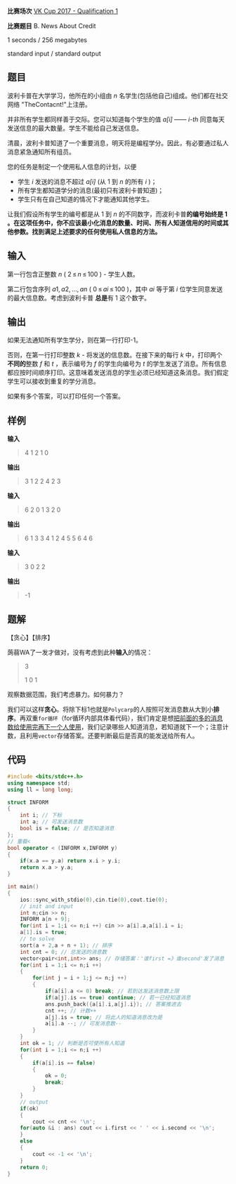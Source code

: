 **比赛场次** [VK Cup 2017 - Qualification 1](https://codeforces.com/contest/769)

**比赛题目** B. News About Credit

<!--more-->

1 seconds / 256 megabytes

standard input / standard output

## 题目

波利卡普在大学学习，他所在的小组由 *n* 名学生(包括他自己)组成。他们都在社交网络 "TheContacnt!"上注册。

并非所有学生都同样善于交际。您可以知道每个学生的值 *a[i]* —— *i-th* 同意每天发送信息的最大数量。学生不能给自己发送信息。

清晨，波利卡普知道了一个重要消息，明天将是编程学分。因此，有必要通过私人消息紧急通知所有组员。

您的任务是制定一个使用私人信息的计划，以便

- 学生 *i* 发送的消息不超过 *a[i]* (从 1 到 *n* 的所有 *i* )；
- 所有学生都知道学分的消息(最初只有波利卡普知道)；
- 学生只有在自己知道的情况下才能通知其他学生。

让我们假设所有学生的编号都是从 1 到 *n* 的不同数字，而波利卡普**的编号始终是 1 。在这项任务中，你不应该最小化消息的数量、时间、所有人知道信用的时间或其他参数。找到满足上述要求的任何使用私人信息的方法。**

## 输入

第一行包含正整数 *n* ( 2 ≤ *n* ≤ 100 ) - 学生人数。

第二行包含序列 *a*1, *a*2, ..., *an* ( 0 ≤ *ai* ≤ 100 )，其中 *ai* 等于第 *i* 位学生同意发送的最大信息数。考虑到波利卡普 **总是**有 1 这个数字。

## 输出

如果无法通知所有学生学分，则在第一行打印-1。

否则，在第一行打印整数 *k* - 将发送的信息数。在接下来的每行 *k* 中，打印两个 **不同的**整数 *f* 和 *t* ，表示编号为 *f* 的学生向编号为 *t* 的学生发送了消息。所有信息都应按时间顺序打印。这意味着发送消息的学生必须已经知道这条消息。我们假定学生可以接收到重复的学分消息。

如果有多个答案，可以打印任何一个答案。

## 样例

**输入**

> 4
> 1 2 1 0

**输出**

> 3
> 1 2
> 2 4
> 2 3

**输入**

> 6
> 2 0 1 3 2 0

**输出**

> 6
> 1 3
> 3 4
> 1 2
> 4 5
> 5 6
> 4 6

**输入**

> 3
> 0 2 2

**输出**

> -1

## 题解

【贪心】【排序】

蒟蒻WA了一发才做对，没有考虑到此种**输入**的情况：

> 3
>
> 1 0 1

观察数据范围，我们考虑暴力。如何暴力？

我们可以这样**贪心**。将除下标1也就是`Polycarp`的人按照可发消息数从大到小**排序**。再双重`for循环`（for循环内部具体看代码），我们肯定是想<u>把前面的多的消息数给使用完再下一个人使用</u>，我们记录哪些人知道消息，若知道就下一个；注意计数，且利用`vector`存储答案。还要判断最后是否真的能发送给所有人。

## 代码

```c++
#include <bits/stdc++.h>
using namespace std;
using ll = long long;

struct INFORM
{
	int i; // 下标
	int a; // 可发送消息数
	bool is = false; // 是否知道消息
};
// 重载<
bool operator < (INFORM x,INFORM y)
{
	if(x.a == y.a) return x.i > y.i;
	return x.a > y.a;
}

int main()
{
	ios::sync_with_stdio(0),cin.tie(0),cout.tie(0);
	// init and input
    int n;cin >> n;
	INFORM a[n + 9];
	for(int i = 1;i <= n;i ++) cin >> a[i].a,a[i].i = i;
	a[1].is = true;
    // to solve
	sort(a + 2,a + n + 1); // 排序
	int cnt = 0; // 总发送的消息数
	vector<pair<int,int>> ans; // 存储答案：'谁first =》谁second'发了消息
	for(int i = 1;i <= n;i ++)
	{
		for(int j = i + 1;j <= n;j ++)
		{
			if(a[i].a <= 0) break; // 若到达发送消息数上限
			if(a[j].is == true) continue; // 若一已经知道消息
			ans.push_back({a[i].i,a[j].i}); // 答案推进去
			cnt ++; // 计数++
			a[j].is = true; // 将此人的知道消息改为是
			a[i].a --; // 可发消息数--
		}
	}
	int ok = 1; // 判断是否可使所有人知道
	for(int i = 1;i <= n;i ++)
	{
		if(a[i].is == false) 
		{
			ok = 0;
			break;
		}
	}
    // output
	if(ok)
	{
		cout << cnt << '\n';
	for(auto &i : ans) cout << i.first << ' ' << i.second << '\n';
	}
	else
	{
		cout << -1 << '\n';
	}
	return 0;
}
```

